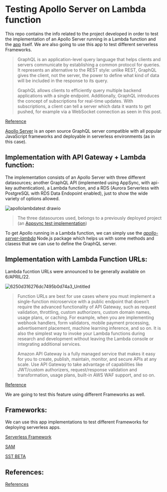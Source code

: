 # Testing Apollo Server on Lambda function

This repo contains the info related to the project developed in order to test the implementation of an Apollo Server running in a Lambda function and the [app](https://github.com/parodoTS/apollo-lambda-test/tree/main/src) itself. We are also going to use this app to test different serverless Frameworks.

> GraphQL is an application-level query language that helps clients and
> servers communicate by establishing a common protocol for queries. It
> represents an alternative to the REST style: unlike REST, GraphQL
> gives the client, not the server, the power to define what kind of
> data will be included in the response to its query.
> 
> GraphQL allows clients to efficiently query multiple backend
> applications with a single endpoint. Additionally, GraphQL introduces
> the concept of subscriptions for real-time updates. With
> subscriptions, a client can tell a server which data it wants to get
> pushed, for example via a WebSocket connection as seen in this post.

[Reference](https://aws.amazon.com/es/blogs/opensource/using-apollo-server-on-aws-lambda-with-amazon-eventbridge-for-real-time-event-driven-streaming/)

[Apollo Server](https://www.apollographql.com/docs/apollo-server/) is an open source GraphQL server compatible with all popular JavaScript frameworks and deployable in serverless environments (as in this case).

## Implementation with API Gateway + Lambda function:
The implementation consists of an Apollo Server with three different datasources; another GraphQL API (implemented using AppSync, with api-key authentication), a Lambda function, and a RDS (Aurora Serverless with PostgreSQL with RDS Data Endopoint enabled), just to show the wide variety of options allowed.

![apollolambdatest drawio](https://user-images.githubusercontent.com/100789868/168018874-f492e7ba-5a2a-4665-949a-3a719347ad29.png)

> The three datasources used, belongs to a previously deployed project (an [Appsync test implementation](https://github.com/parodoTS/PCMT25))

To get Apollo running in a Lambda function, we can simply use the [*apollo-server-lambda*](https://www.npmjs.com/package/apollo-server-lambda) Node.js package which helps us with some methods and clasess that we can use to define the GraphQL server.

## Implementation with Lambda Function URLs:

Lambda fucntion URLs were announced to be generally available on 6/APRIL/22.

![6250d316276dc7495b0d74a3_Untitled](https://user-images.githubusercontent.com/100789868/169300342-cec28913-ce16-4f4e-83fb-698e9fefc434.png)

> Function URLs are best for use cases where you must implement a single-function microservice with a public endpoint that doesn’t require the advanced functionality of API Gateway, such as request validation, throttling, custom authorizers, custom domain names, usage plans, or caching. For example, when you are implementing webhook handlers, form validators, mobile payment processing, advertisement placement, machine learning inference, and so on. It is also the simplest way to invoke your Lambda functions during research and development without leaving the Lambda console or integrating additional services.
> 
> Amazon API Gateway is a fully managed service that makes it easy for you to create, publish, maintain, monitor, and secure APIs at any scale. Use API Gateway to take advantage of capabilities like JWT/custom authorizers, request/response validation and transformation, usage plans, built-in AWS WAF support, and so on.

[Reference](https://aws.amazon.com/es/blogs/aws/announcing-aws-lambda-function-urls-built-in-https-endpoints-for-single-function-microservices)

We are going to test this feature using different Frameworks as well.

## Frameworks:
We can use this app implementations to test different Frameworks for deploying serverless apps.

[Serverless Framework](https://github.com/parodoTS/apollo-lambda-test/tree/main/serverless)

[SAM](https://github.com/parodoTS/apollo-lambda-test/tree/main/sam)

[SST BETA](https://github.com/parodoTS/apollo-lambda-test/tree/main/sst)


## References:

[References](https://github.com/parodoTS/apollo-lambda-test/blob/main/References.md)

